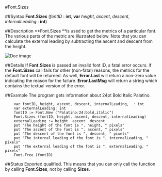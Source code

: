 
#Font.Sizes

##Syntax
**Font.Sizes** (_fontID_ : **int**, **var** _height_, _ascent_, _descent_, 
_internalLeading_ : **int**)




##Description
**Font.Sizes **is used to get the metrics of a particular font. The various parts of the metric are illustrated below. Note that you can calculate the external leading by subtracting the ascent and descent from the height.

![Doc image](font_sizes01.gif)


##Details
If **Font.Sizes** is passed an invalid font ID, a fatal error occurs. If the **Font.Sizes** call fails for other (non-fatal) reasons, the metrics for the default font will be returned. As well, **Error.Last** will return a non-zero value indicating the reason for the failure. **Error.LastMsg** will return a string which contains the textual version of the error.



##Example
The program gets information about 24pt Bold Italic Palatino.



        var fontID, height, ascent, descent, internalLeading,  : int
        var externalLeading: int
        fontID := Font.New ("Palatino:24:bold,italic")
        Font.Sizes (fontID, height, ascent, descent, internalLeading)
        externalLeading := height  ascent  descent
        put "The height of the font is ", height, " pixels"
        put "The ascent of the font is ", ascent, " pixels"
        put "The descent of the font is ", descent, " pixels"
        put "The internal leading of the font is ", internalLeading, " pixels"
        put "The external leading of the font is ", externalLeading, " pixels"
        Font.Free (fontID)
##Status
Exported qualified.
This means that you can only call the function by calling **Font.Sizes**, not by calling **Sizes**.


